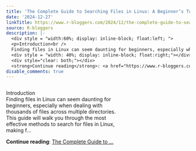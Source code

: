 ```yaml
---
title: 'The Complete Guide to Searching Files in Linux: A Beginner’s Tutorial'
date: '2024-12-27'
linkTitle: https://www.r-bloggers.com/2024/12/the-complete-guide-to-searching-files-in-linux-a-beginners-tutorial/
source: R-bloggers
description: |-
  <div style = "width:60%; display: inline-block; float:left; ">
  <p>Introduction<br />
  Finding files in Linux can seem daunting for beginners, especially when dealing with thousands of files across multiple directories. This guide will walk you through the most effective methods to search for files in Linux, making f...</p></div>
  <div style = "width: 40%; display: inline-block; float:right;"></div>
  <div style="clear: both;"></div>
  <strong>Continue reading</strong>: <a href="https://www.r-bloggers.com/2024/12/the-complete-guide-to-searching-files-in-linux-a-beginners-tutorial/">The Complete Guide to  ...
disable_comments: true
---
```

<div style = "width:60%; display: inline-block; float:left; ">
<p>Introduction<br />
Finding files in Linux can seem daunting for beginners, especially when dealing with thousands of files across multiple directories. This guide will walk you through the most effective methods to search for files in Linux, making f...</p></div>
<div style = "width: 40%; display: inline-block; float:right;"></div>
<div style="clear: both;"></div>
<strong>Continue reading</strong>: <a href="https://www.r-bloggers.com/2024/12/the-complete-guide-to-searching-files-in-linux-a-beginners-tutorial/">The Complete Guide to  ...